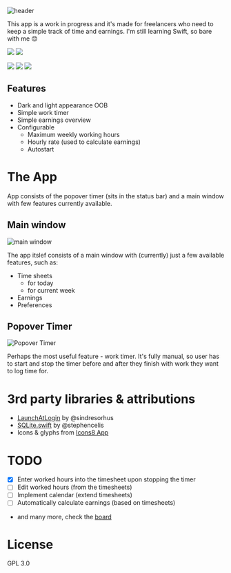 ![header](https://i.imgur.com/EWlF8V8.png)

This app is a work in progress and it's made for freelancers who need to keep a simple track of time and earnings. I'm still learning Swift, so bare with me :blush:

![](https://img.shields.io/github/issues/dragstor/freelancers-dashboard.svg?style=flat) ![](https://img.shields.io/github/license/dragstor/freelancers-dashboard.svg?style=flat)  

![](https://img.shields.io/github/languages/top/dragstor/freelancers-dashboard.svg?style=flat) ![](https://img.shields.io/github/commit-activity/m/dragstor/freelancers-dashboard.svg?style=flat) ![](https://img.shields.io/github/languages/code-size/dragstor/freelancers-dashboard.svg?style=flat)

## Features

- Dark and light appearance OOB
- Simple work timer
- Simple earnings overview
- Configurable
  - Maximum weekly working hours
  - Hourly rate (used to calculate earnings)
  - Autostart

# The App

App consists of the popover timer (sits in the status bar) and a main window with few features currently available.

## Main window

![main window](https://i.imgur.com/LvRVhjH.png)

The app itslef consists of a main window with (currently) just a few available features, such as:

- Time sheets
  - for today
  - for current week
- Earnings
- Preferences

## Popover Timer

![Popover Timer](https://i.imgur.com/6hIBtbt.png)

Perhaps the most useful feature - work timer. It's fully manual, so user has to start and stop the timer before and after they finish with work they want to log time for.

# 3rd party libraries & attributions

- [LaunchAtLogin](https://github.com/sindresorhus/LaunchAtLogin) by @sindresorhus
- [SQLite.swift](https://github.com/stephencelis/SQLite.swift) by @stephencelis
- Icons & glyphs from [Icons8 App](https://icons8.com/)

# TODO

- [x] Enter worked hours into the timesheet upon stopping the timer
- [ ] Edit worked hours (from the timesheets)
- [ ] Implement calendar (extend timesheets)
- [ ] Automatically calculate earnings (based on timesheets)
- and many more, check the [board](https://github.com/dragstor/freelancers-dashboard/projects/1)
# License

GPL 3.0
